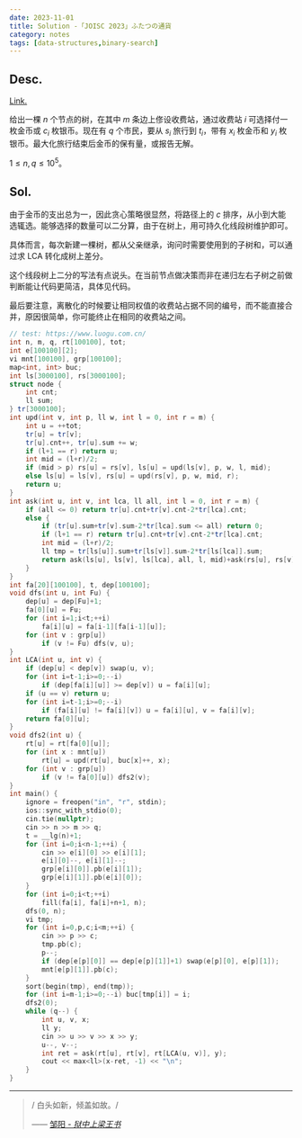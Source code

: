```yaml
---
date: 2023-11-01
title: Solution -「JOISC 2023」ふたつの通貨
category: notes
tags: [data-structures,binary-search]
---
```



## Desc.

[Link.](https://loj.ac/p/3966)

给出一棵 $n$ 个节点的树，在其中 $m$ 条边上俢设收费站，通过收费站 $i$ 可选择付一枚金币或 $c_i$ 枚银币。现在有 $q$ 个市民，要从 $s_i$ 旅行到 $t_i$，带有 $x_i$ 枚金币和 $y_i$ 枚银币。最大化旅行结束后金币的保有量，或报告无解。

$1\leqslant n, q \leqslant 10^5$。

## Sol.

由于金币的支出总为一，因此贪心策略很显然，将路径上的 $c$ 排序，从小到大能选辄选。能够选择的数量可以二分算，由于在树上，用可持久化线段树维护即可。

具体而言，每次新建一棵树，都从父亲继承，询问时需要使用到的子树和，可以通过求 LCA  转化成树上差分。

这个线段树上二分的写法有点说头。在当前节点做决策而非在递归左右子树之前做判断能让代码更简洁，具体见代码。

最后要注意，离散化的时候要让相同权值的收费站占据不同的编号，而不能直接合并，原因很简单，你可能终止在相同的收费站之间。

```cpp
// test: https://www.luogu.com.cn/
int n, m, q, rt[100100], tot;
int e[100100][2];
vi mnt[100100], grp[100100];
map<int, int> buc;
int ls[3000100], rs[3000100];
struct node {
    int cnt;
    ll sum;
} tr[3000100];
int upd(int v, int p, ll w, int l = 0, int r = m) {
    int u = ++tot;
    tr[u] = tr[v];
    tr[u].cnt++, tr[u].sum += w;
    if (l+1 == r) return u;
    int mid = (l+r)/2;
    if (mid > p) rs[u] = rs[v], ls[u] = upd(ls[v], p, w, l, mid);
    else ls[u] = ls[v], rs[u] = upd(rs[v], p, w, mid, r);
    return u;
}
int ask(int u, int v, int lca, ll all, int l = 0, int r = m) {
    if (all <= 0) return tr[u].cnt+tr[v].cnt-2*tr[lca].cnt;
    else {
        if (tr[u].sum+tr[v].sum-2*tr[lca].sum <= all) return 0;
        if (l+1 == r) return tr[u].cnt+tr[v].cnt-2*tr[lca].cnt;
        int mid = (l+r)/2;
        ll tmp = tr[ls[u]].sum+tr[ls[v]].sum-2*tr[ls[lca]].sum;
        return ask(ls[u], ls[v], ls[lca], all, l, mid)+ask(rs[u], rs[v], rs[lca], all-tmp, mid, r);
    }
}
int fa[20][100100], t, dep[100100];
void dfs(int u, int Fu) {
    dep[u] = dep[Fu]+1;
    fa[0][u] = Fu;
    for (int i=1;i<t;++i)
        fa[i][u] = fa[i-1][fa[i-1][u]];
    for (int v : grp[u])
        if (v != Fu) dfs(v, u);
}
int LCA(int u, int v) {
    if (dep[u] < dep[v]) swap(u, v);
    for (int i=t-1;i>=0;--i)
        if (dep[fa[i][u]] >= dep[v]) u = fa[i][u];
    if (u == v) return u;
    for (int i=t-1;i>=0;--i)
        if (fa[i][u] != fa[i][v]) u = fa[i][u], v = fa[i][v];
    return fa[0][u];
}
void dfs2(int u) {
    rt[u] = rt[fa[0][u]];
    for (int x : mnt[u])
        rt[u] = upd(rt[u], buc[x]++, x);
    for (int v : grp[u])
        if (v != fa[0][u]) dfs2(v);
}
int main() {
    ignore = freopen("in", "r", stdin);
    ios::sync_with_stdio(0);
    cin.tie(nullptr);
    cin >> n >> m >> q;
    t = __lg(n)+1;
    for (int i=0;i<n-1;++i) {
        cin >> e[i][0] >> e[i][1];
        e[i][0]--, e[i][1]--;
        grp[e[i][0]].pb(e[i][1]);
        grp[e[i][1]].pb(e[i][0]);
    }
    for (int i=0;i<t;++i)
        fill(fa[i], fa[i]+n+1, n);
    dfs(0, n);
    vi tmp;
    for (int i=0,p,c;i<m;++i) {
        cin >> p >> c;
        tmp.pb(c);
        p--;
        if (dep[e[p][0]] == dep[e[p][1]]+1) swap(e[p][0], e[p][1]);
        mnt[e[p][1]].pb(c);
    }
    sort(begin(tmp), end(tmp));
    for (int i=m-1;i>=0;--i) buc[tmp[i]] = i;
    dfs2(0);
    while (q--) {
        int u, v, x;
        ll y;
        cin >> u >> v >> x >> y;
        u--, v--;
        int ret = ask(rt[u], rt[v], rt[LCA(u, v)], y);
        cout << max<ll>(x-ret, -1) << "\n";
    }
}
```

---

> / 白头如新，倾盖如故。/
>
> —— [邹阳 - *狱中上梁王书*](https://so.gushiwen.cn/shiwenv_7ddcdcf33399.aspx)
    